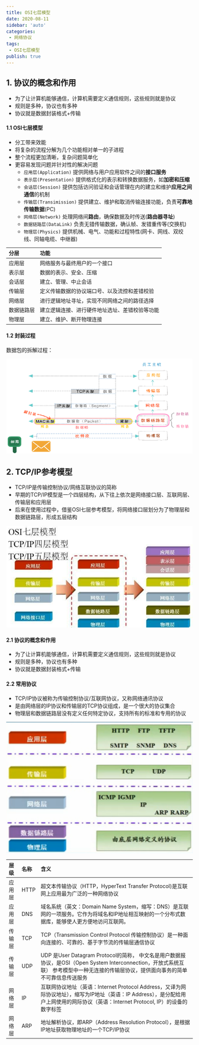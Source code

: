 ```yaml
---
title: OSI七层模型
date: 2020-08-11
sidebar: 'auto'
categories:
 - 网络协议
tags:
 - OSI七层模型
publish: true
---
```


## 1. 协议的概念和作用

- 为了让计算机能够通信，计算机需要定义通信规则，这些规则就是协议
- 规则是多种，协议也有多种
- 协议就是数据封装格式+传输

#### 1.1 OSI七层模型

- 分工带来效能
- 将复杂的流程分解为几个功能相对单一的子进程
- 整个流程更加清晰，复杂问题简单化
- 更容易发现问题并针对性的解决问题
    - `应用层(Application)` 提供网络与用户应用软件之间的**接口服务**
    - `表示层(Presentation)` 提供格式化的表示和转换数据服务，如**加密和压缩**
    - `会话层(Session)` 提供包括访问验证和会话管理在内的建立和维护**应用之间通信**的机制
    - `传输层(Transimission)` 提供建立、维护和取消传输连接功能，负责**可靠地传输数据**(PC)
    - `网络层(Network)` 处理网络间**路由**，确保数据及时传送(**路由器寻址**)
    - `数据链路层(DataLink)` 负责无错传输数据，确认帧、发错重传等(交换机)
    - `物理层(Physics)` 提供机械、电气、功能和过程特性(网卡、网线、双绞线、同轴电缆、中继器)

| 分层       | 功能                                           |
| :--------- | :--------------------------------------------- |
| 应用层     | 网络服务与最终用户的一个接口                   |
| 表示层     | 数据的表示、安全、压缩                         |
| 会话层     | 建立、管理、中止会话                           |
| 传输层     | 定义传输数据的协议端口号、以及流控和差错校验   |
| 网络层     | 进行逻辑地址寻址，实现不同网络之间的路径选择   |
| 数据链路层 | 建立逻辑连接、进行硬件地址选址、差错校验等功能 |
| 物理层     | 建立、维护、断开物理连接                       |

#### 1.2 封装过程

数据包的拆解过程：

![封装过程](/program-basic/19.receive.png)

## 2. TCP/IP参考模型

- TCP/IP是传输控制协议/网络互联协议的简称
- 早期的TCP/IP模型是一个四层结构，从下往上依次是网络接口层、互联网层、传输层和应用层
- 后来在使用过程中，借鉴OSI七层参考模型，将网络接口层划分为了物理层和数据链路层，形成五层结构

![TCP/IP参考模型](/program-basic/20.reveive.jpeg)

#### 2.1 协议的概念和作用

- 为了让计算机能够通信，计算机需要定义通信规则，这些规则就是协议
- 规则是多种，协议也有多种
- 协议就是数据封装格式+传输

#### 2.2 常用协议

- TCP/IP协议被称为传输控制协议/互联网协议，又称网络通讯协议
- 是由网络层的IP协议和传输层的TCP协议组成，是一个很大的协议集合
- 物理层和数据链路层没有定义任何特定协议，支持所有的标准和专用的协议

![网络协议](/program-basic/protocal.png)

| 层级   | 名称 | 含义                                                                                                                                                                                     |
| :----- | :--- | :--------------------------------------------------------------------------------------------------------------------------------------------------------------------------------------- |
| 应用层 | HTTP | 超文本传输协议（HTTP，HyperText Transfer Protocol)是互联网上应用最为广泛的一种网络协议                                                                                                   |
| 应用层 | DNS  | 域名系统（英文：Domain Name System，缩写：DNS）是互联网的一项服务。它作为将域名和IP地址相互映射的一个分布式数据库，能够使人更方便地访问互联网。                                          |
| 传输层 | TCP  | TCP（Transmission Control Protocol 传输控制协议）是一种面向连接的、可靠的、基于字节流的传输层通信协议                                                                                    |
| 传输层 | UDP  | UDP 是User Datagram Protocol的简称， 中文名是用户数据报协议，是OSI（Open System Interconnection，开放式系统互联） 参考模型中一种无连接的传输层协议，提供面向事务的简单不可靠信息传送服务 |
| 网络层 | IP   | 互联网协议地址（英语：Internet Protocol Address，又译为网际协议地址），缩写为IP地址（英语：IP Address），是分配给用户上网使用的网际协议（英语：Internet Protocol, IP）的设备的数字标签   |
| 网络层 | ARP  | 地址解析协议，即ARP（Address Resolution Protocol），是根据IP地址获取物理地址的一个TCP/IP协议                                                                                             |































































